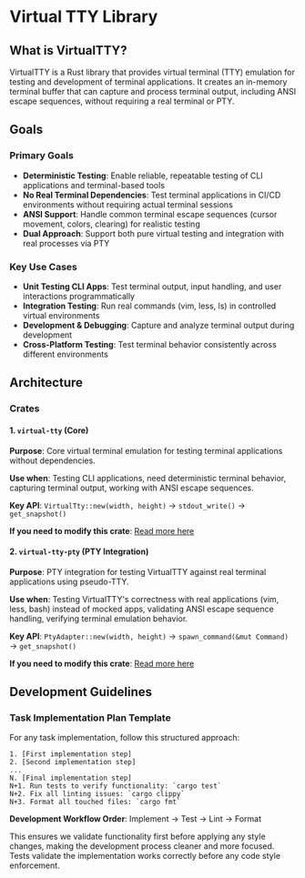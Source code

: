 # Virtual TTY Library

## What is VirtualTTY?

VirtualTTY is a Rust library that provides virtual terminal (TTY) emulation for testing and development of terminal applications. It creates an in-memory terminal buffer that can capture and process terminal output, including ANSI escape sequences, without requiring a real terminal or PTY.

## Goals

### Primary Goals
- **Deterministic Testing**: Enable reliable, repeatable testing of CLI applications and terminal-based tools
- **No Real Terminal Dependencies**: Test terminal applications in CI/CD environments without requiring actual terminal sessions
- **ANSI Support**: Handle common terminal escape sequences (cursor movement, colors, clearing) for realistic testing
- **Dual Approach**: Support both pure virtual testing and integration with real processes via PTY

### Key Use Cases
- **Unit Testing CLI Apps**: Test terminal output, input handling, and user interactions programmatically
- **Integration Testing**: Run real commands (vim, less, ls) in controlled virtual environments
- **Development & Debugging**: Capture and analyze terminal output during development
- **Cross-Platform Testing**: Test terminal behavior consistently across different environments

## Architecture

### Crates

#### 1. `virtual-tty` (Core)
**Purpose**: Core virtual terminal emulation for testing terminal applications without dependencies.

**Use when**: Testing CLI applications, need deterministic terminal behavior, capturing terminal output, working with ANSI escape sequences.

**Key API**: `VirtualTty::new(width, height)` → `stdout_write()` → `get_snapshot()`

**If you need to modify this crate**: [Read more here](crates/virtual-tty/Claude.md)

#### 2. `virtual-tty-pty` (PTY Integration)
**Purpose**: PTY integration for testing VirtualTTY against real terminal applications using pseudo-TTY.

**Use when**: Testing VirtualTTY's correctness with real applications (vim, less, bash) instead of mocked apps, validating ANSI escape sequence handling, verifying terminal emulation behavior.

**Key API**: `PtyAdapter::new(width, height)` → `spawn_command(&mut Command)` → `get_snapshot()`

**If you need to modify this crate**: [Read more here](crates/virtual-tty-pty/Claude.md)

## Development Guidelines

### Task Implementation Plan Template
For any task implementation, follow this structured approach:

```
1. [First implementation step]
2. [Second implementation step]
...
N. [Final implementation step]
N+1. Run tests to verify functionality: `cargo test`
N+2. Fix all linting issues: `cargo clippy`
N+3. Format all touched files: `cargo fmt`
```

**Development Workflow Order**: Implement → Test → Lint → Format

This ensures we validate functionality first before applying any style changes, making the development process cleaner and more focused. Tests validate the implementation works correctly before any code style enforcement.